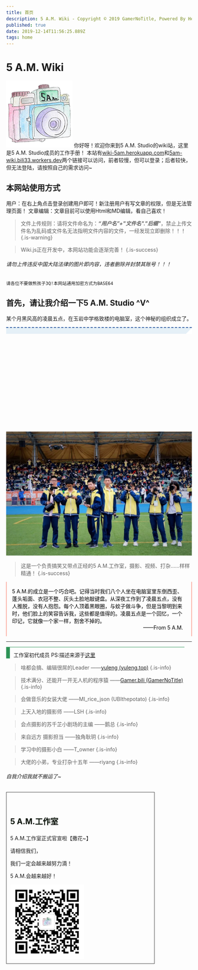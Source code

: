 ```yaml
---
title: 首页
description: 5 A.M. Wiki - Copyright © 2019 GamerNoTitle, Powered By Heroku
published: true
date: 2019-12-14T11:56:25.889Z
tags: home
---
```



# 5 A.M. Wiki 
![工作室logo.png](/首页/工作室logo.png)
你好呀！欢迎你来到5 A.M. Studio的wiki站，这里是5 A.M. Studio成员的工作手册！
本站有[wiki-5am.herokuapp.com](http://wiki-5am.herokuapp.com)和[5am-wiki.bili33.workers.dev](http://5am-wiki.bili33.workers.dev)两个链接可以访问，前者较慢，但可以登录；后者较快，但无法登陆，请按照自己的需求访问~
## 本网站使用方式
用户：在右上角点击登录创建用户即可！新注册用户有写文章的权限，但是无法管理页面！
文章编辑：文章目前可以使用Html和MD编辑，看自己喜欢！
> 文件上传规则：请将文件命名为：***“用户名”+"文件名"."后缀"***，禁止上传文件名为乱码或文件名无法指明文件内容的文件，一经发现立即删除！！！
{.is-warning}

> Wiki.js正在开发中，本网站功能会逐渐完善！
{.is-success}
###### 请勿上传违反中国大陆法律的图片即内容，违者删除并封禁其账号！！！
``请各位不要做熊孩子3Q!本网站通用加密方式为BASE64``
## 首先，请让我介绍一下5 A.M. Studio \^V^

某个月黑风高的凌晨五点，在玉岩中学格致楼的电脑室，这个神秘的组织成立了。
<section class="V5" style="box-sizing: border-box;" powered-by="xiumi.us"><section style="margin-top: 10px;margin-bottom: 10px;text-align: center;box-sizing: border-box;"><section style="display: inline-block;width: 100%;border-width: 2px 1px 1px;border-style: dashed none none;border-color: rgb(44, 90, 160);padding: 0px;background-color: rgb(229, 240, 247);border-radius: 0px;box-sizing: border-box;"><section class="V5" style="box-sizing: border-box;" powered-by="xiumi.us"><section style="margin: 0px 0%;text-align: right;line-height: 1;font-size: 14px;box-sizing: border-box;"><section style="width: 0px;display: inline-block;vertical-align: top;border-bottom: 0.6em solid rgb(255, 255, 255);border-right: 0.6em solid rgb(255, 255, 255);border-top: 0.6em solid transparent !important;border-left: 0.6em solid transparent !important;box-sizing: border-box;"></section></section></section></section></section></section><section class="V5" style="box-sizing: border-box;" powered-by="xiumi.us"><section style="text-align: center;margin: 10px 0%;box-sizing: border-box;"><section style="display: inline-block;width: 100%;height: 240px;vertical-align: top;overflow-x: hidden;overflow-y: auto;box-sizing: border-box;-webkit-overflow-scrolling: touch;"><section class="V5" style="box-sizing: border-box;" powered-by="xiumi.us"><section style="box-sizing: border-box;"><section style="text-align: left;box-sizing: border-box;"><p style="margin: 0px;padding: 0px;box-sizing: border-box;"><br style="box-sizing: border-box;"  /></p></section></section></section></section><section style="box-sizing: border-box;margin-top: -240px;height: 240px;"><section style="height: 100%;box-sizing: border-box;"><svg width="100%" height="100%" xmlns="http://www.w3.org/2000/svg" style="box-sizing: border-box transform: rotateZ(0deg);-webkit-transform: rotateZ(0deg);-moz-transform: rotateZ(0deg);-o-transform: rotateZ(0deg);-webkit-transform: rotateZ(0deg);-moz-transform: rotateZ(0deg);-o-transform: rotateZ(0deg);" opacity="0"><animate attributename="width" style="box-sizing: border-box;" fill="freeze" to="100%" from="100%" begin="0s" duration="0.01"></animate><svg xmlns="http://www.w3.org/2000/svg" width="100%" height="100%" style="box-sizing: border-box;" x="-86.247%"><svg class="rect-content" width="100%" height="100%" style="box-sizing: border-box;"><rect width="100%" height="100%" style="box-sizing: border-box;opacity: 1;fill: transparent;" x="0%"></rect></svg><svg style="width: 100%;height: 100%;box-sizing: border-box;" version="1.1" xmlns="http://www.w3.org/2000/svg"><text x="81.11111111111111%" y="53.763440860215056%" fill="rgb(252, 245, 0)" style="stroke: rgb(252, 245, 0);stroke-width: 1;font-size: 14px;text-anchor: middle;box-sizing: border-box;">5 A.M.工作室的成员们都好奈斯的！！！</text></svg><animate attributename="x" style="box-sizing: border-box;" fill="freeze" dur="8" repeatcount="indefinite" begin="0.1s" keytimes="0;0.5;1" values="100%;0%;-100%"></animate></svg><animate attributename="opacity" style="box-sizing: border-box;" fill="freeze" begin="0.1s" dur="0.01" from="0" to="1"></animate></svg></section><section style="height: 100%;margin-top: -240px;box-sizing: border-box;"><svg width="100%" height="100%" xmlns="http://www.w3.org/2000/svg" style="box-sizing: border-box transform: rotateZ(0deg);-webkit-transform: rotateZ(0deg);-moz-transform: rotateZ(0deg);-o-transform: rotateZ(0deg);-webkit-transform: rotateZ(0deg);-moz-transform: rotateZ(0deg);-o-transform: rotateZ(0deg);" opacity="0"><animate attributename="width" style="box-sizing: border-box;" fill="freeze" to="100%" from="100%" begin="0s" duration="0.01"></animate><svg xmlns="http://www.w3.org/2000/svg" width="100%" height="100%" style="box-sizing: border-box;" x="84.2891%"><svg class="rect-content" width="100%" height="100%" style="box-sizing: border-box;"><rect width="100%" height="100%" style="box-sizing: border-box;opacity: 1;fill: transparent;" x="0%"></rect></svg><svg style="width: 100%;height: 100%;box-sizing: border-box;" version="1.1" xmlns="http://www.w3.org/2000/svg"><text x="46.666666666666664%" y="93.54838709677419%" fill="rgb(3, 247, 224)" style="stroke: rgb(3, 247, 224);stroke-width: 1;font-size: 20px;text-anchor: middle;box-sizing: border-box;">强烈安利关注！！！</text></svg><animate attributename="x" style="box-sizing: border-box;" fill="freeze" dur="7" repeatcount="indefinite" begin="0s" keytimes="0;0.5;1" values="100%;0%;-100%"></animate></svg><animate attributename="opacity" style="box-sizing: border-box;" fill="freeze" begin="0s" dur="0.01" from="0" to="1"></animate></svg></section><section style="height: 100%;margin-top: -240px;box-sizing: border-box;"><svg width="100%" height="100%" xmlns="http://www.w3.org/2000/svg" style="box-sizing: border-box transform: rotateZ(0deg);-webkit-transform: rotateZ(0deg);-moz-transform: rotateZ(0deg);-o-transform: rotateZ(0deg);-webkit-transform: rotateZ(0deg);-moz-transform: rotateZ(0deg);-o-transform: rotateZ(0deg);" opacity="0"><animate attributename="width" style="box-sizing: border-box;" fill="freeze" to="100%" from="100%" begin="0s" duration="0.01"></animate><svg xmlns="http://www.w3.org/2000/svg" width="100%" height="100%" style="box-sizing: border-box;" x="10.008%"><svg class="rect-content" width="100%" height="100%" style="box-sizing: border-box;"><rect width="100%" height="100%" style="box-sizing: border-box;opacity: 1;fill: transparent;" x="0%"></rect></svg><svg style="width: 100%;height: 100%;box-sizing: border-box;" version="1.1" xmlns="http://www.w3.org/2000/svg"><text x="64.44444444444444%" y="74.19354838709677%" fill="rgb(235, 111, 199)" style="stroke: rgb(235, 111, 199);stroke-width: 1;font-size: 20px;text-anchor: middle;box-sizing: border-box;">终于等到官宣了！</text></svg><animate attributename="x" style="box-sizing: border-box;" fill="freeze" dur="3" repeatcount="indefinite" begin="0.2s" keytimes="0;0.5;1" values="100%;0%;-100%"></animate></svg><animate attributename="opacity" style="box-sizing: border-box;" fill="freeze" begin="0.2s" dur="0.01" from="0" to="1"></animate></svg></section><section style="height: 100%;margin-top: -240px;box-sizing: border-box;"><svg width="100%" height="100%" xmlns="http://www.w3.org/2000/svg" style="box-sizing: border-box transform: rotateZ(0deg);-webkit-transform: rotateZ(0deg);-moz-transform: rotateZ(0deg);-o-transform: rotateZ(0deg);-webkit-transform: rotateZ(0deg);-moz-transform: rotateZ(0deg);-o-transform: rotateZ(0deg);" opacity="0"><animate attributename="width" style="box-sizing: border-box;" fill="freeze" to="100%" from="100%" begin="0s" duration="0.01"></animate><svg xmlns="http://www.w3.org/2000/svg" width="100%" height="100%" style="box-sizing: border-box;" x="61.6707%"><svg class="rect-content" width="100%" height="100%" style="box-sizing: border-box;"><rect width="100%" height="100%" style="box-sizing: border-box;opacity: 1;fill: transparent;" x="0%"></rect></svg><svg style="width: 100%;height: 100%;box-sizing: border-box;" version="1.1" xmlns="http://www.w3.org/2000/svg"><text x="72.77777777777777%" y="30.107526881720432%" fill="rgb(165, 229, 149)" style="stroke: rgb(165, 229, 149);stroke-width: 1;font-size: 20px;text-anchor: middle;box-sizing: border-box;">这个工作室超级棒的！</text></svg><animate attributename="x" style="box-sizing: border-box;" fill="freeze" dur="6" repeatcount="indefinite" begin="0.4s" keytimes="0;0.5;1" values="100%;0%;-100%"></animate></svg><animate attributename="opacity" style="box-sizing: border-box;" fill="freeze" begin="0.4s" dur="0.01" from="0" to="1"></animate></svg></section><section style="height: 100%;margin-top: -240px;box-sizing: border-box;"><svg width="100%" height="100%" xmlns="http://www.w3.org/2000/svg" style="box-sizing: border-box transform: rotateZ(0deg);-webkit-transform: rotateZ(0deg);-moz-transform: rotateZ(0deg);-o-transform: rotateZ(0deg);-webkit-transform: rotateZ(0deg);-moz-transform: rotateZ(0deg);-o-transform: rotateZ(0deg);" opacity="0"><animate attributename="width" style="box-sizing: border-box;" fill="freeze" to="100%" from="100%" begin="0s" duration="0.01"></animate><svg xmlns="http://www.w3.org/2000/svg" width="100%" height="100%" style="box-sizing: border-box;" x="58.3373%"><svg class="rect-content" width="100%" height="100%" style="box-sizing: border-box;"><rect width="100%" height="100%" style="box-sizing: border-box;opacity: 1;fill: transparent;" x="0%"></rect></svg><svg style="width: 100%;height: 100%;box-sizing: border-box;" version="1.1" xmlns="http://www.w3.org/2000/svg"><text x="81.66666666666667%" y="39.784946236559136%" fill="rgb(206, 149, 229)" style="stroke: rgb(206, 149, 229);stroke-width: 1;text-anchor: middle;box-sizing: border-box;">要多多支持哇~</text></svg><animate attributename="x" style="box-sizing: border-box;" fill="freeze" dur="6" repeatcount="indefinite" begin="0.3s" keytimes="0;0.5;1" values="100%;0%;-100%"></animate></svg><animate attributename="opacity" style="box-sizing: border-box;" fill="freeze" begin="0.3s" dur="0.01" from="0" to="1"></animate></svg></section><section style="height: 100%;margin-top: -240px;box-sizing: border-box;"><svg width="100%" height="100%" xmlns="http://www.w3.org/2000/svg" style="box-sizing: border-box transform: rotateZ(0deg);-webkit-transform: rotateZ(0deg);-moz-transform: rotateZ(0deg);-o-transform: rotateZ(0deg);-webkit-transform: rotateZ(0deg);-moz-transform: rotateZ(0deg);-o-transform: rotateZ(0deg);" opacity="0"><animate attributename="width" style="box-sizing: border-box;" fill="freeze" to="100%" from="100%" begin="0s" duration="0.01"></animate><svg xmlns="http://www.w3.org/2000/svg" width="100%" height="100%" style="box-sizing: border-box;" x="81.6707%"><svg class="rect-content" width="100%" height="100%" style="box-sizing: border-box;"><rect width="100%" height="100%" style="box-sizing: border-box;opacity: 1;fill: transparent;" x="0%"></rect></svg><svg style="width: 100%;height: 100%;box-sizing: border-box;" version="1.1" xmlns="http://www.w3.org/2000/svg"><text x="52.22222222222222%" y="94.6236559139785%" fill="rgb(176, 193, 71)" style="stroke: rgb(176, 193, 71);stroke-width: 1;text-anchor: middle;box-sizing: border-box;">哇～～超厉害的！</text></svg><animate attributename="x" style="box-sizing: border-box;" fill="freeze" dur="6" repeatcount="indefinite" begin="1s" keytimes="0;0.5;1" values="100%;0%;-100%"></animate></svg><animate attributename="opacity" style="box-sizing: border-box;" fill="freeze" begin="1s" dur="0.01" from="0" to="1"></animate></svg></section><section style="height: 100%;margin-top: -240px;box-sizing: border-box;"><svg width="100%" height="100%" xmlns="http://www.w3.org/2000/svg" style="box-sizing: border-box transform: rotateZ(0deg);-webkit-transform: rotateZ(0deg);-moz-transform: rotateZ(0deg);-o-transform: rotateZ(0deg);-webkit-transform: rotateZ(0deg);-moz-transform: rotateZ(0deg);-o-transform: rotateZ(0deg);" opacity="0"><animate attributename="width" style="box-sizing: border-box;" fill="freeze" to="100%" from="100%" begin="0s" duration="0.01"></animate><svg xmlns="http://www.w3.org/2000/svg" width="100%" height="100%" style="box-sizing: border-box;" x="-47.494%"><svg class="rect-content" width="100%" height="100%" style="box-sizing: border-box;"><rect width="100%" height="100%" style="box-sizing: border-box;opacity: 1;fill: transparent;" x="0%"></rect></svg><svg style="width: 100%;height: 100%;box-sizing: border-box;" version="1.1" xmlns="http://www.w3.org/2000/svg"><text x="86.66666666666667%" y="67.74193548387096%" fill="rgb(230,106,133)" style="stroke: rgb(230, 106, 133);stroke-width: 1;font-size: 14px;text-anchor: middle;box-sizing: border-box;">撒花~</text></svg><animate attributename="x" style="box-sizing: border-box;" fill="freeze" dur="4" repeatcount="indefinite" begin="0.6s" keytimes="0;0.5;1" values="100%;0%;-100%"></animate></svg><animate attributename="opacity" style="box-sizing: border-box;" fill="freeze" begin="0.6s" dur="0.01" from="0" to="1"></animate></svg></section><section style="height: 100%;margin-top: -240px;box-sizing: border-box;"><svg width="100%" height="100%" xmlns="http://www.w3.org/2000/svg" style="box-sizing: border-box transform: rotateZ(0deg);-webkit-transform: rotateZ(0deg);-moz-transform: rotateZ(0deg);-o-transform: rotateZ(0deg);-webkit-transform: rotateZ(0deg);-moz-transform: rotateZ(0deg);-o-transform: rotateZ(0deg);" opacity="0"><animate attributename="width" style="box-sizing: border-box;" fill="freeze" to="100%" from="100%" begin="0s" duration="0.01"></animate><svg xmlns="http://www.w3.org/2000/svg" width="100%" height="100%" style="box-sizing: border-box;" x="65.004%"><svg class="rect-content" width="100%" height="100%" style="box-sizing: border-box;"><rect width="100%" height="100%" style="box-sizing: border-box;opacity: 1;fill: transparent;" x="0%"></rect></svg><svg style="width: 100%;height: 100%;box-sizing: border-box;" version="1.1" xmlns="http://www.w3.org/2000/svg"><text x="31.11111111111111%" y="80.64516129032258%" fill="#ffca00" style="stroke: rgb(255, 202, 0);stroke-width: 1;font-size: 14px;text-anchor: middle;box-sizing: border-box;">此处应有掌声！</text></svg><animate attributename="x" style="box-sizing: border-box;" fill="freeze" dur="6" repeatcount="indefinite" begin="0.5s" keytimes="0;0.5;1" values="100%;0%;-100%"></animate></svg><animate attributename="opacity" style="box-sizing: border-box;" fill="freeze" begin="0.5s" dur="0.01" from="0" to="1"></animate></svg></section><section style="height: 100%;margin-top: -240px;box-sizing: border-box;"><svg width="100%" height="100%" xmlns="http://www.w3.org/2000/svg" style="box-sizing: border-box transform: rotateZ(0deg);-webkit-transform: rotateZ(0deg);-moz-transform: rotateZ(0deg);-o-transform: rotateZ(0deg);-webkit-transform: rotateZ(0deg);-moz-transform: rotateZ(0deg);-o-transform: rotateZ(0deg);" opacity="0"><animate attributename="width" style="box-sizing: border-box;" fill="freeze" to="100%" from="100%" begin="0s" duration="0.01"></animate><svg xmlns="http://www.w3.org/2000/svg" width="100%" height="100%" style="box-sizing: border-box;" x="-14.988%"><svg class="rect-content" width="100%" height="100%" style="box-sizing: border-box;"><rect width="100%" height="100%" style="box-sizing: border-box;opacity: 1;fill: transparent;" x="0%"></rect></svg><svg style="width: 100%;height: 100%;box-sizing: border-box;" version="1.1" xmlns="http://www.w3.org/2000/svg"><text x="43.888888888888886%" y="46.236559139784944%" fill="rgb(48, 28, 247)" style="stroke: rgb(48, 28, 247);stroke-width: 1;font-size: 23px;text-anchor: middle;box-sizing: border-box;">5 A.M. 工作室成立了！！！</text></svg><animate attributename="x" style="box-sizing: border-box;" fill="freeze" dur="2" repeatcount="indefinite" begin="0.4s" keytimes="0;0.5;1" values="100%;0%;-100%"></animate></svg><animate attributename="opacity" style="box-sizing: border-box;" fill="freeze" begin="0.4s" dur="0.01" from="0" to="1"></animate></svg></section><section style="height: 100%;margin-top: -240px;box-sizing: border-box;"><svg width="100%" height="100%" xmlns="http://www.w3.org/2000/svg" style="box-sizing: border-box transform: rotateZ(0deg);-webkit-transform: rotateZ(0deg);-moz-transform: rotateZ(0deg);-o-transform: rotateZ(0deg);-webkit-transform: rotateZ(0deg);-moz-transform: rotateZ(0deg);-o-transform: rotateZ(0deg);" opacity="0"><animate attributename="width" style="box-sizing: border-box;" fill="freeze" to="100%" from="100%" begin="0s" duration="0.01"></animate><svg xmlns="http://www.w3.org/2000/svg" width="100%" height="100%" style="box-sizing: border-box;" x="10.0048%"><svg class="rect-content" width="100%" height="100%" style="box-sizing: border-box;"><rect width="100%" height="100%" style="box-sizing: border-box;opacity: 1;fill: transparent;" x="0%"></rect></svg><svg style="width: 100%;height: 100%;box-sizing: border-box;" version="1.1" xmlns="http://www.w3.org/2000/svg"><text x="67.77777777777777%" y="89.24731182795699%" fill="#f96e57" style="stroke: rgb(249, 110, 87);stroke-width: 1;font-size: 18px;text-anchor: middle;box-sizing: border-box;">重大新闻！</text></svg><animate attributename="x" style="box-sizing: border-box;" fill="freeze" dur="5" repeatcount="indefinite" begin="0.3s" keytimes="0;0.5;1" values="100%;0%;-100%"></animate></svg><animate attributename="opacity" style="box-sizing: border-box;" fill="freeze" begin="0.3s" dur="0.01" from="0" to="1"></animate></svg></section><section style="height: 100%;margin-top: -240px;box-sizing: border-box;"><svg width="100%" height="100%" xmlns="http://www.w3.org/2000/svg" style="box-sizing: border-box transform: rotateZ(0deg);-webkit-transform: rotateZ(0deg);-moz-transform: rotateZ(0deg);-o-transform: rotateZ(0deg);-webkit-transform: rotateZ(0deg);-moz-transform: rotateZ(0deg);-o-transform: rotateZ(0deg);" opacity="0"><animate attributename="width" style="box-sizing: border-box;" fill="freeze" to="100%" from="100%" begin="0s" duration="0.01"></animate><svg xmlns="http://www.w3.org/2000/svg" width="100%" height="100%" style="box-sizing: border-box;" x="-54.988%"><svg class="rect-content" width="100%" height="100%" style="box-sizing: border-box;"><rect width="100%" height="100%" style="box-sizing: border-box;opacity: 1;fill: transparent;" x="0%"></rect></svg><svg style="width: 100%;height: 100%;box-sizing: border-box;" version="1.1" xmlns="http://www.w3.org/2000/svg"><text x="89.44444444444444%" y="14.516129032258064%" fill="rgb(247, 17, 17)" style="stroke: rgb(247, 17, 17);stroke-width: 1;font-size: 14px;text-anchor: middle;box-sizing: border-box;">喜大普奔！</text></svg><animate attributename="x" style="box-sizing: border-box;" fill="freeze" dur="2" repeatcount="indefinite" begin="0s" keytimes="0;0.5;1" values="100%;0%;-100%"></animate></svg><animate attributename="opacity" style="box-sizing: border-box;" fill="freeze" begin="0s" dur="0.01" from="0" to="1"></animate></svg></section></section></section></section><section class="V5" style="box-sizing: border-box;" powered-by="xiumi.us">

![合照.webp](/首页/合照.webp)

> 这是一个负责搞笑又带点正经的5 A.M.工作室，摄影、视频、打杂......样样精通！
{.is-success}



<section style="border-left: 1px solid rgb(249, 110, 87);border-right: 1px solid rgb(249, 110, 87);padding: 15px;box-sizing: border-box;"><section class="" style="box-sizing: border-box;" powered-by="xiumi.us"><section style="box-sizing: border-box;"><section style="color: rgb(0, 0, 0);box-sizing: border-box;"><p style="margin: 0px;padding: 0px;box-sizing: border-box;"><span style="box-sizing: border-box;">5 A.M.的成立是一个巧合吧。记得当时我们八个人坐在电脑室里东倒西歪、蓬头垢面、衣冠不整、灰头土脸地敲键盘。从深夜工作到了凌晨五点，没有人推脱，没有人抱怨。每个人顶着黑眼圈，与蚊子做斗争，但是当黎明到来时，他们脸上的笑容告诉我，这些都是值得的。凌晨五点是一个回忆，一<span style="background-color: rgb(206, 149, 229);box-sizing: border-box;"></span>个印记，它就像一个家一样，割舍不掉的。</span></p><p style="text-align: right;margin: 0px;padding: 0px;box-sizing: border-box;">——From 5 A.M.&nbsp;&nbsp;</p></section></section></section></section>

---

<section style="display: inline-block;width: 96%;border-style: solid;border-width: 1px 0px 0px 10px;padding: 0px 10px;box-shadow: rgb(0, 0, 0) 0px 0px 0px;border-color: rgb(45, 147, 86);border-radius: 0px;box-sizing: border-box;"><section class="" style="box-sizing: border-box;" powered-by="xiumi.us"><section style="margin: 10px 0% 0px;box-sizing: border-box;"><section style="box-sizing: border-box;"><p style="margin: 0px;padding: 0px;box-sizing: border-box;">    工作室初代成员 PS:描述来源于<a href="https://mp.weixin.qq.com/s/pYRPY5z04KSgm_aG8hL9Qw">这里</a><br style="box-sizing: border-box;"></p></section></section></section></section> 

> 啥都会搞、编辑很屌的Leader	——<a href="https://www.yuleng.top">yuleng (yuleng.top)</a>
{.is-info}

> 技术满分、还能开一开无人机的程序猿	 ——<a href="http://bili33.top">Gamer.bili (GamerNoTitle)</a>
{.is-info}

> 会做音乐的女装大佬	 ——MI_rice_json (UBIthepotato)
{.is-info}

> 上天入地的摄影师	 ——LSH
{.is-info}

> 会点摄影的苏千芷小剧场的主编 	——鹅总
{.is-info}

> 来自远方 摄影担当	 ——独角耿玥
{.is-info}

> 学习中的摄影小白	 ——T_owner
{.is-info}

> 大佬的小弟，专业打杂十五年	 ——riyang
{.is-info}

###### 自我介绍我就不搬运了~

<section style="display: inline-block;width: 80%;vertical-align: top;border-width: 1px;border-style: solid;border-radius: 0px;border-color: rgb(62, 62, 62);padding: 10px;box-sizing: border-box;"><section class="" style="box-sizing: border-box;" powered-by="xiumi.us"><section style="box-sizing: border-box;"><section style="text-align: left;box-sizing: border-box;"><p style="box-sizing: border-box;"><br style="box-sizing: border-box;"></p></section></section></section><section class="" style="box-sizing: border-box;" powered-by="xiumi.us"><section style="box-sizing: border-box;"><section style="color: rgba(1, 12, 0, 0.99);font-size: 21px;box-sizing: border-box;"><p style="box-sizing: border-box;"><strong style="box-sizing: border-box;">5 A.M.工作室</strong></p></section></section></section><section class="" style="box-sizing: border-box;" powered-by="xiumi.us"><section style="box-sizing: border-box;"><section style="text-align: left;font-size: 10px;color: rgba(3, 3, 3, 0.69);letter-spacing: 2px;box-sizing: border-box;"><p style="text-align: center;box-sizing: border-box;"><strong style="box-sizing: border-box;"></strong></p></section></section></section><section class="" style="box-sizing: border-box;" powered-by="xiumi.us"><section style="box-sizing: border-box;"><section style="text-align: left;box-sizing: border-box;"><p style="box-sizing: border-box;">5 A.M.工作室正式官宣啦【撒花~】<br style="box-sizing: border-box;"></p><p style="box-sizing: border-box;">请相信我们，</p><p style="box-sizing: border-box;">我们一定会越来越努力滴！</p><p style="box-sizing: border-box;">5 A.M.会越来越好！</p>
<img src="/首页/微信二维码.webp" height="200" width="200" /></section></section></section></section>






